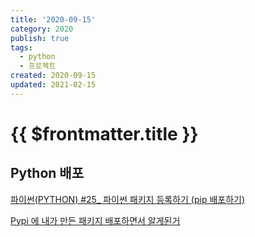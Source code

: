 ```yaml
---
title: '2020-09-15'
category: 2020
publish: true
tags:
  - python
  - 프로젝트
created: 2020-09-15
updated: 2021-02-15
---
```


# {{ $frontmatter.title }}

## Python 배포

[파이썬(PYTHON) #25\_ 파이썬 패키지 등록하기 (pip 배포하기)](https://doorbw.tistory.com/225)

[Pypi 에 내가 만든 패키지 배포하면서 알게된거](https://dailyheumsi.tistory.com/122)
